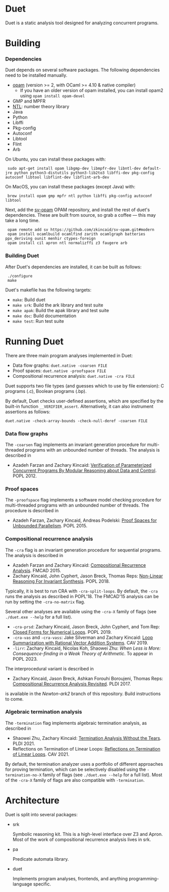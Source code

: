 Duet
====
Duet is a static analysis tool designed for analyzing concurrent programs.

Building
========

### Dependencies

Duet depends on several software packages.  The following dependencies need to be installed manually.

 + [opam](http://opam.ocaml.org) (version >= 2, with OCaml >= 4.10 & native compiler)
   - If you have an older version of opam installed, you can install opam2 using `opam install opam-devel`
 + GMP and MPFR
 + [NTL](http://www.shoup.net/ntl/): number theory library
 + Java
 + Python
 + Libffi
 + Pkg-config
 + Autoconf
 + Libtool
 + Flint
 + Arb

On Ubuntu, you can install these packages with:
```
 sudo apt-get install opam libgmp-dev libmpfr-dev libntl-dev default-jre python python3-distutils python3-lib2to3 libffi-dev pkg-config autoconf libtool libflint-dev libflint-arb-dev
```

On MacOS, you can install these packages (except Java) with:
```
 brew install opam gmp mpfr ntl python libffi pkg-config autoconf libtool
```

Next, add the [sv-opam](https://github.com/zkincaid/sv-opam) OPAM repository, and install the rest of duet's dependencies.  These are built from source, so grab a coffee &mdash; this may take a long time.
```
 opam remote add sv https://github.com/zkincaid/sv-opam.git#modern
 opam install ocamlbuild ocamlfind zarith ocamlgraph batteries ppx_deriving ounit menhir ctypes-foreign
 opam install cil apron ntl normalizffi z3 faugere arb
```

### Building Duet

After Duet's dependencies are installed, it can be built as follows:
```
 ./configure
 make
```

Duet's makefile has the following targets:
 + `make`: Build duet
 + `make srk`: Build the ark library and test suite
 + `make apak`: Build the apak library and test suite
 + `make doc`: Build documentation
 + `make test`: Run test suite

Running Duet
============

There are three main program analyses implemented in Duet:

* Data flow graphs: `duet.native -coarsen FILE`
* Proof spaces: `duet.native -proofspace FILE`
* Compositional recurrence analysis: `duet.native -cra FILE`

Duet supports two file types (and guesses which to use by file extension): C programs (.c), Boolean programs (.bp).

By default, Duet checks user-defined assertions, which are specified by the built-in function `__VERIFIER_assert`. Alternatively, it can also instrument assertions as follows:

    duet.native -check-array-bounds -check-null-deref -coarsen FILE


### Data flow graphs

The `-coarsen` flag implements an invariant generation procedure for multi-threaded programs with an unbounded number of threads. The analysis is described in
* Azadeh Farzan and Zachary Kincaid: [Verification of Parameterized Concurrent Programs By Modular Reasoning about Data and Control](http://www.cs.princeton.edu/~zkincaid/pub/popl12.pdf).  POPL 2012.

### Proof spaces

The `-proofspace` flag implements a software model checking procedure for multi-threaded programs with an unbounded number of threads.  The procedure is described in
* Azadeh Farzan, Zachary Kincaid, Andreas Podelski: [Proof Spaces for Unbounded Parallelism](http://www.cs.princeton.edu/~zkincaid/pub/popl15.pdf).  POPL 2015.

### Compositional recurrence analysis

The `-cra` flag is an invariant generation procedure for sequential programs.  The analysis is described in
* Azadeh Farzan and Zachary Kincaid: [Compositional Recurrence Analysis](http://www.cs.princeton.edu/~zkincaid/pub/fmcad15.pdf).  FMCAD 2015.
* Zachary Kincaid, John Cyphert, Jason Breck, Thomas Reps: [Non-Linear Reasoning For Invariant Synthesis](http://www.cs.princeton.edu/~zkincaid/pub/popl18a.pdf).  POPL 2018.

Typically, it is best to run CRA with `-cra-split-loops`.  By default, the `-cra` runs the analysis as described in POPL'18.  The FMCAD'15 analysis can be run by setting the `-cra-no-matrix` flag.

Several other analyses are available using the `-cra-X` family of flags (see `./duet.exe --help` for a full list).
* `-cra-prsd`: Zachary Kincaid, Jason Breck, John Cyphert, and Tom Rep: [Closed Forms for Numerical Loops](https://www.cs.princeton.edu/~zkincaid/pub/popl19a.pdf).  POPL 2019.
* `-cra-vas` and `-cra-vass`: Jake Silverman and Zachary Kincaid: [Loop Summarization with Rational Vector Addition Systems](https://www.cs.princeton.edu/~zkincaid/pub/cav19.pdf).  CAV 2019.
* `-lirr`: Zachary Kincaid, Nicolas Koh, Shaowei Zhu: *When Less is More: Consequence-finding in a Weak Theory of Arithmetic*.  To appear in POPL 2023.

The interprocedural variant is described in
* Zachary Kincaid, Jason Breck, Ashkan Forouhi Boroujeni, Thomas Reps:  [Compositional Recurrence Analysis Revisited](http://www.cs.princeton.edu/~zkincaid/pub/pldi17.pdf). PLDI 2017.

is available in the *Newton-ark2* branch of this repository.  Build instructions to come.

### Algebraic termination analysis

The `-termination` flag implements algebraic termination analysis, as described in
* Shaowei Zhu, Zachary Kincaid: [Termination Analysis Without the Tears](https://www.cs.princeton.edu/~zkincaid/pub/pldi21.pdf). PLDI 2021.
* Reflections on Termination of Linear Loops: [Reflections on Termination of Linear Loops](https://www.cs.princeton.edu/~zkincaid/pub/cav21.pdf). CAV 2021.

By default, the termination analyzer uses a portfolio of different approaches
for proving termination, which can be selectively disabled using the
`-termination-no-X` family of flags (see `./duet.exe --help` for a full list).
Most of the `-cra-X` family of flags are also compatible with `-termination`.

Architecture
============
Duet is split into several packages:

* srk 

  Symbolic reasoning kit.  This is a high-level interface over Z3 and Apron.  Most of the work of compositional recurrence analysis lives in srk.

* pa

  Predicate automata library.

* duet

  Implements program analyses, frontends, and anything programming-language specific.
